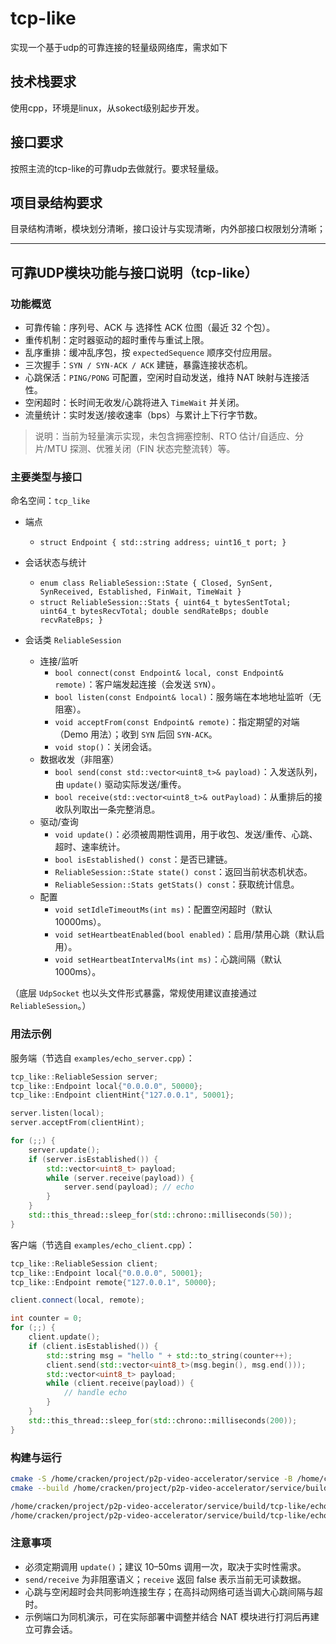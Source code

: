 # tcp-like

实现一个基于udp的可靠连接的轻量级网络库，需求如下

## 技术栈要求
使用cpp，环境是linux，从sokect级别起步开发。


## 接口要求
按照主流的tcp-like的可靠udp去做就行。要求轻量级。


## 项目录结构要求

目录结构清晰，模块划分清晰，接口设计与实现清晰，内外部接口权限划分清晰；

---


## 可靠UDP模块功能与接口说明（tcp-like）

### 功能概览
- 可靠传输：序列号、ACK 与 选择性 ACK 位图（最近 32 个包）。
- 重传机制：定时器驱动的超时重传与重试上限。
- 乱序重排：缓冲乱序包，按 `expectedSequence` 顺序交付应用层。
- 三次握手：`SYN / SYN-ACK / ACK` 建链，暴露连接状态机。
- 心跳保活：`PING/PONG` 可配置，空闲时自动发送，维持 NAT 映射与连接活性。
- 空闲超时：长时间无收发/心跳将进入 `TimeWait` 并关闭。
- 流量统计：实时发送/接收速率（bps）与累计上下行字节数。

> 说明：当前为轻量演示实现，未包含拥塞控制、RTO 估计/自适应、分片/MTU 探测、优雅关闭（FIN 状态完整流转）等。

### 主要类型与接口
命名空间：`tcp_like`

- 端点
  - `struct Endpoint { std::string address; uint16_t port; }`

- 会话状态与统计
  - `enum class ReliableSession::State { Closed, SynSent, SynReceived, Established, FinWait, TimeWait }`
  - `struct ReliableSession::Stats { uint64_t bytesSentTotal; uint64_t bytesRecvTotal; double sendRateBps; double recvRateBps; }`

- 会话类 `ReliableSession`
  - 连接/监听
    - `bool connect(const Endpoint& local, const Endpoint& remote)`：客户端发起连接（会发送 `SYN`）。
    - `bool listen(const Endpoint& local)`：服务端在本地地址监听（无阻塞）。
    - `void acceptFrom(const Endpoint& remote)`：指定期望的对端（Demo 用法）；收到 `SYN` 后回 `SYN-ACK`。
    - `void stop()`：关闭会话。
  - 数据收发（非阻塞）
    - `bool send(const std::vector<uint8_t>& payload)`：入发送队列，由 `update()` 驱动实际发送/重传。
    - `bool receive(std::vector<uint8_t>& outPayload)`：从重排后的接收队列取出一条完整消息。
  - 驱动/查询
    - `void update()`：必须被周期性调用，用于收包、发送/重传、心跳、超时、速率统计。
    - `bool isEstablished() const`：是否已建链。
    - `ReliableSession::State state() const`：返回当前状态机状态。
    - `ReliableSession::Stats getStats() const`：获取统计信息。
  - 配置
    - `void setIdleTimeoutMs(int ms)`：配置空闲超时（默认 10000ms）。
    - `void setHeartbeatEnabled(bool enabled)`：启用/禁用心跳（默认启用）。
    - `void setHeartbeatIntervalMs(int ms)`：心跳间隔（默认 1000ms）。

（底层 `UdpSocket` 也以头文件形式暴露，常规使用建议直接通过 `ReliableSession`。）

### 用法示例
服务端（节选自 `examples/echo_server.cpp`）：

```cpp
tcp_like::ReliableSession server;
tcp_like::Endpoint local{"0.0.0.0", 50000};
tcp_like::Endpoint clientHint{"127.0.0.1", 50001};

server.listen(local);
server.acceptFrom(clientHint);

for (;;) {
    server.update();
    if (server.isEstablished()) {
        std::vector<uint8_t> payload;
        while (server.receive(payload)) {
            server.send(payload); // echo
        }
    }
    std::this_thread::sleep_for(std::chrono::milliseconds(50));
}
```

客户端（节选自 `examples/echo_client.cpp`）：

```cpp
tcp_like::ReliableSession client;
tcp_like::Endpoint local{"0.0.0.0", 50001};
tcp_like::Endpoint remote{"127.0.0.1", 50000};

client.connect(local, remote);

int counter = 0;
for (;;) {
    client.update();
    if (client.isEstablished()) {
        std::string msg = "hello " + std::to_string(counter++);
        client.send(std::vector<uint8_t>(msg.begin(), msg.end()));
        std::vector<uint8_t> payload;
        while (client.receive(payload)) {
            // handle echo
        }
    }
    std::this_thread::sleep_for(std::chrono::milliseconds(200));
}
```

### 构建与运行
```bash
cmake -S /home/cracken/project/p2p-video-accelerator/service -B /home/cracken/project/p2p-video-accelerator/service/build
cmake --build /home/cracken/project/p2p-video-accelerator/service/build -j

/home/cracken/project/p2p-video-accelerator/service/build/tcp-like/echo_server
/home/cracken/project/p2p-video-accelerator/service/build/tcp-like/echo_client
```

### 注意事项
- 必须定期调用 `update()`；建议 10–50ms 调用一次，取决于实时性需求。
- `send/receive` 为非阻塞语义；`receive` 返回 false 表示当前无可读数据。
- 心跳与空闲超时会共同影响连接生存；在高抖动网络可适当调大心跳间隔与超时。
- 示例端口为同机演示，可在实际部署中调整并结合 NAT 模块进行打洞后再建立可靠会话。

